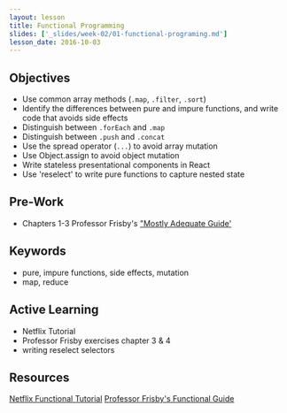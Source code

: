 ```yaml
---
layout: lesson
title: Functional Programming
slides: ['_slides/week-02/01-functional-programing.md']
lesson_date: 2016-10-03
---
```


## Objectives

- Use common array methods (`.map`, `.filter`, `.sort`)
- Identify the differences between pure and impure functions, and write code that avoids side effects
- Distinguish between `.forEach` and `.map`
- Distinguish between `.push` and `.concat`
- Use the spread operator (`...`) to avoid array mutation
- Use Object.assign to avoid object mutation
- Write stateless presentational components in React
- Use 'reselect' to write pure functions to capture nested state

## Pre-Work

- Chapters 1-3 Professor Frisby's ["Mostly Adequate Guide'](https://github.com/MostlyAdequate/mostly-adequate-guide/blob/master/ch1.md)

## Keywords

- pure, impure functions, side effects, mutation
- map, reduce

## Active Learning

- Netflix Tutorial
- Professor Frisby exercises chapter 3 & 4
- writing reselect selectors

## Resources
[Netflix Functional Tutorial](http://reactivex.io/learnrx/)
[Professor Frisby's Functional Guide](https://github.com/MostlyAdequate/mostly-adequate-guide)
